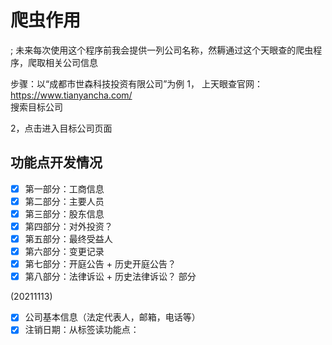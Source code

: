 # 爬虫作用

; 未来每次使用这个程序前我会提供一列公司名称，然耨通过这个天眼查的爬虫程序，爬取相关公司信息

步骤：以“成都市世森科技投资有限公司”为例 1， 上天眼查官网：<https://www.tianyancha.com/>  
搜索目标公司

2，点击进入目标公司页面

## 功能点开发情况

-   [x] 第一部分：工商信息
-   [x] 第二部分：主要人员
-   [x] 第三部分：股东信息
-   [x] 第四部分：对外投资？
-   [x] 第五部分：最终受益人
-   [x] 第六部分：变更记录
-   [x] 第七部分：开庭公告 + 历史开庭公告？
-   [x] 第八部分：法律诉讼 + 历史法律诉讼？ 部分

(20211113)

-   [x] 公司基本信息（法定代表人，邮箱，电话等）
-   [x] 注销日期：从标签读功能点：
